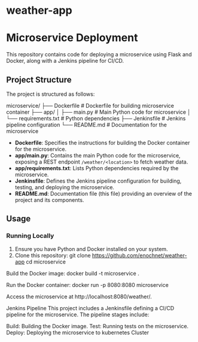 # weather-app
# Microservice Deployment

This repository contains code for deploying a microservice using Flask and Docker, along with a Jenkins pipeline for CI/CD.

## Project Structure

The project is structured as follows:

microservice/
├── Dockerfile # Dockerfile for building microservice container
├── app/
│ ├── main.py # Main Python code for microservice
│ └── requirements.txt # Python dependencies
├── Jenkinsfile # Jenkins pipeline configuration
└── README.md # Documentation for the microservice

- **Dockerfile**: Specifies the instructions for building the Docker container for the microservice.
- **app/main.py**: Contains the main Python code for the microservice, exposing a REST endpoint `/weather/<location>` to fetch weather data.
- **app/requirements.txt**: Lists Python dependencies required by the microservice.
- **Jenkinsfile**: Defines the Jenkins pipeline configuration for building, testing, and deploying the microservice.
- **README.md**: Documentation file (this file) providing an overview of the project and its components.

## Usage

### Running Locally

1. Ensure you have Python and Docker installed on your system.
2. Clone this repository:
   git clone https://github.com/enochnet/weather-app
   cd microservice

Build the Docker image:
docker build -t microservice .

Run the Docker container:
docker run -p 8080:8080 microservice

Access the microservice at http://localhost:8080/weather/<location>.

Jenkins Pipeline
This project includes a Jenkinsfile defining a CI/CD pipeline for the microservice. The pipeline stages include:

Build: Building the Docker image.
Test: Running tests on the microservice.
Deploy: Deploying the microservice to kubernetes Cluster